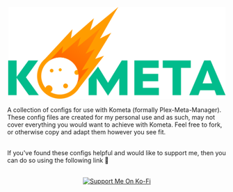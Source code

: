 <p align="center">
  <img src="https://raw.githubusercontent.com/chrismsykes/Kometa-Configs/main/img/kometa.png" width="500" alt="Kometa">
</p>

A collection of configs for use with Kometa (formally Plex-Meta-Manager). These config files are created for my personal use and as such, may not cover everything you would want to achieve with Kometa. Feel free to fork, or otherwise copy and adapt them however you see fit.

<br>
If you've found these configs helpful and would like to support me, then you can do so using the following link 🙂
</br>
<br>
<p align="center">
  <a href="https://ko-fi.com/chrismsykes" target="_blank"><img src="https://images2.imgbox.com/ad/d8/0Ulu9hEi_o.png" width="250" alt="Support Me On Ko-Fi"/></a>
</p>
